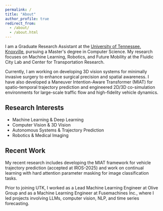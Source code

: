 ```yaml
---
permalink: /
title: "About"
author_profile: true
redirect_from: 
  - /about/
  - /about.html
---
```


I am a Graduate Research Assistant at the [University of Tennessee, Knoxville](https://www.utk.edu/), pursuing a Master's degree in Computer Science. My research focuses on Machine Learning, Robotics, and Future Mobility at the Fluidic City Lab and Center for Transportation Research.

Currently, I am working on developing 3D vision systems for minimally invasive surgery to enhance surgical precision and spatial awareness. I have also developed a Maneuver Intention-Aware Transformer (MIAT) for spatio-temporal trajectory prediction and engineered 2D/3D co-simulation environments for large-scale traffic flow and high-fidelity vehicle dynamics.

## Research Interests

- Machine Learning & Deep Learning
- Computer Vision & 3D Vision
- Autonomous Systems & Trajectory Prediction
- Robotics & Medical Imaging

## Recent Work

My recent research includes developing the MIAT framework for vehicle trajectory prediction (accepted at IROS-2025) and work on continual learning with hard attention parameter masking for image classification tasks.

Prior to joining UTK, I worked as a Lead Machine Learning Engineer at Olive Group and as a Machine Learning Engineer at Fusemachines Inc., where I led projects involving LLMs, computer vision, NLP, and time series forecasting.
